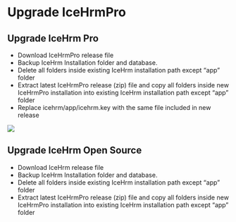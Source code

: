 # Upgrade IceHrmPro

## Upgrade IceHrm Pro

* Download IceHrmPro release file
* Backup IceHrm Installation folder and database.
* Delete all folders inside existing IceHrm installation path except “app” folder
* Extract latest IceHrmPro release \(zip\) file and copy all folders inside new IceHrmPro installation into existing IceHrm installation path except “app” folder
* Replace icehrm/app/icehrm.key with the same file included in new release

![](https://s3.amazonaws.com/icehrm-public/images/icehrm-upgrade.gif)

## Upgrade IceHrm Open Source

* Download IceHrm release file
* Backup IceHrm Installation folder and database.
* Delete all folders inside existing IceHrm installation path except “app” folder
* Extract latest IceHrmPro release \(zip\) file and copy all folders inside new IceHrmPro installation into existing IceHrm installation path except “app” folder

